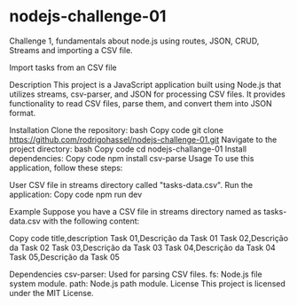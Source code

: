 # nodejs-challenge-01

Challenge 1, fundamentals about node.js using routes, JSON, CRUD, Streams and importing a CSV file.


Import tasks from an CSV file

Description
This project is a JavaScript application built using Node.js that utilizes streams, csv-parser, and JSON for processing CSV files. It provides functionality to read CSV files, parse them, and convert them into JSON format.

Installation
Clone the repository:
bash
Copy code
git clone https://github.com/rodrigohassel/nodejs-challenge-01.git
Navigate to the project directory:
bash
Copy code
cd nodejs-challange-01
Install dependencies:
Copy code
npm install csv-parse
Usage
To use this application, follow these steps:

User CSV file in streams directory called "tasks-data.csv".
Run the application:
Copy code
npm run dev

Example
Suppose you have a CSV file in streams directory named as tasks-data.csv with the following content:

Copy code
title,description
Task 01,Descrição da Task 01
Task 02,Descrição da Task 02
Task 03,Descrição da Task 03
Task 04,Descrição da Task 04
Task 05,Descrição da Task 05

Dependencies
csv-parser: Used for parsing CSV files.
fs: Node.js file system module.
path: Node.js path module.
License
This project is licensed under the MIT License.
